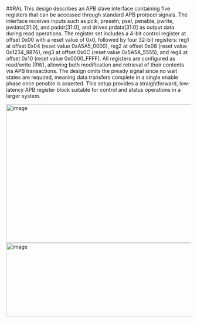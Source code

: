 ##RAL
This design describes an APB slave interface containing five registers that can be accessed through standard APB protocol signals. 
The interface receives inputs such as pclk, presetn, psel, penable, pwrite, pwdata[31:0], and paddr[31:0], and drives prdata[31:0] as output data during read operations.
 The register set includes a 4-bit control register at offset 0x00 with a reset value of 0x0, followed by four 32-bit registers: reg1 at offset 0x04 (reset value 0xA5A5_0000), reg2 at offset 0x08 (reset value 0x1234_9876), reg3 at offset 0x0C (reset value 0x5A5A_5555), and reg4 at offset 0x10 (reset value 0x0000_FFFF). 
All registers are configured as read/write (RW), allowing both modification and retrieval of their contents via APB transactions. 
The design omits the pready signal since no wait states are required, meaning data transfers complete in a single enable phase once penable is asserted.
 This setup provides a straightforward, low-latency APB register block suitable for control and status operations in a larger system.

<img width="782" height="377" alt="image" src="https://github.com/user-attachments/assets/def9affb-3da8-4ff6-96e8-4acc133493c7" />

<img width="701" height="201" alt="image" src="https://github.com/user-attachments/assets/b4476bc0-7970-444c-ba7f-cf0ade44ddc8" />
